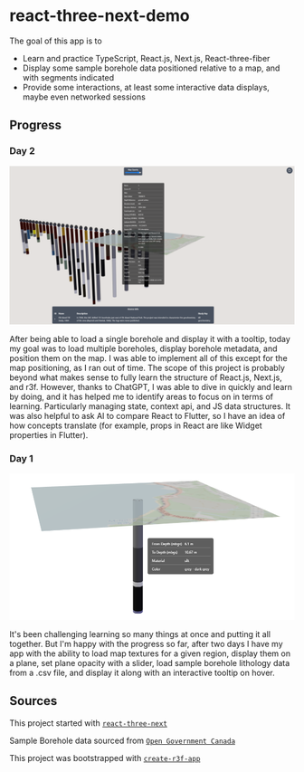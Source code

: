 # react-three-next-demo

The goal of this app is to

* Learn and practice TypeScript, React.js, Next.js, React-three-fiber
* Display some sample borehole data positioned relative to a map, and with segments indicated
* Provide some interactions, at least some interactive data displays, maybe even networked sessions

## Progress

### Day 2

![Screenshot Day 2](docs/screenshots/v1.png)

After being able to load a single borehole and display it with a tooltip, today my goal was to load multiple boreholes, display borehole metadata, and position them on the map. I was able to implement all of this except for the map positioning, as I ran out of time. The scope of this project is probably beyond what makes sense to fully learn the structure of React.js, Next.js, and r3f. However, thanks to ChatGPT, I was able to dive in quickly and learn by doing, and it has helped me to identify areas to focus on in terms of learning. Particularly managing state, context api, and JS data structures. It was also helpful to ask AI to compare React to Flutter, so I have an idea of how concepts translate (for example, props in React are like Widget properties in Flutter).

### Day 1

![Screenshot Day 1](docs/screenshots/v0.png)

It's been challenging learning so many things at once and putting it all together. But I'm happy with the progress so far, after two days I have my app with the ability to load map textures for a given region, display them on a plane, set plane opacity with a slider, load sample borehole lithology data from a .csv file, and display it along with an interactive tooltip on hover.

## Sources

This project started with [`react-three-next`](https://github.com/pmndrs/react-three-next)

Sample Borehole data sourced from [`Open Government Canada`](https://open.canada.ca/data/en/dataset/4bf7cf6b-5ac8-4f66-bcff-3d3b56bb1df8/resource/19264868-ea19-4f63-9108-bf05e31869cc)

This project was bootstrapped with [`create-r3f-app`](https://github.com/utsuboco/create-r3f-app)
